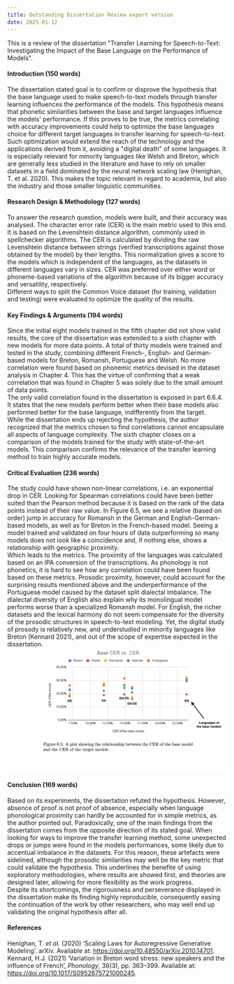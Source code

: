 ```yaml
---
title: Outstanding Dissertation Review export version
date: 2025-01-12
---
```


This is a review of the dissertation "Transfer Learning for Speech-to-Text: Investigating the Impact of the Base Language on the Performance of Models".

#### Introduction (150 words)  
The dissertation stated goal is to confirm or disprove the hypothesis that the base language used to make speech-to-text models through transfer learning influences the performance of the models. This hypothesis means that phonetic similarities between the base and target languages influence the models' performance. If this proves to be true, the metrics correlating with accuracy improvements could help to optimize the base languages choice for different target languages in transfer learning for speech-to-text.  
Such optimization would extend the reach of the technology and the applications derived from it, avoiding a "digital death" of some languages. It is especially relevant for minority languages like Welsh and Breton, which are generally less studied in the literature and have to rely on smaller datasets in a field dominated by the neural network scaling law (Henighan, T. et al. 2020). This makes the topic relevant in regard to academia, but also the industry and those smaller linguistic communities.
#### Research Design & Methodology (127 words)  
To answer the research question, models were built, and their accuracy was analysed. The character error rate (CER) is the main metric used to this end. It is based on the Levenshtein distance algorithm, commonly used in spellchecker algorithms. The CER is calculated by dividing the raw Levenshtein distance between strings (verified transcriptions against those obtained by the model) by their lengths. This normalization gives a score to the models which is independent of the languages, as the datasets in different languages vary in sizes. CER was preferred over either word or phoneme-based variations of the algorithm because of its bigger accuracy and versatility, respectively.  
Different ways to split the Common Voice dataset (for training, validation and testing) were evaluated to optimize the quality of the results.
#### Key Findings & Arguments (194 words)  
Since the initial eight models trained in the fifth chapter did not show valid results, the core of the dissertation was extended to a sixth chapter with new models for more data points. A total of thirty models were trained and tested in the study, combining different French-, English- and German-based models for Breton, Romansh, Portuguese and Welsh. No more correlation were found based on phonemic metrics devised in the dataset analysis in Chapter 4. This has the virtue of confirming that a weak correlation that was found in Chapter 5 was solely due to the small amount of data points.  
The only valid correlation found in the dissertation is exposed in part 6.6.4. It states that the new models perform better when their base models also performed better for the base language, indifferently from the target.  
While the dissertation ends up rejecting the hypothesis, the author recognized that the metrics chosen to find correlations cannot encapsulate all aspects of language complexity. The sixth chapter closes on a comparison of the models trained for the study with state-of-the-art models. This comparison confirms the relevance of the transfer learning method to train highly accurate models.
#### Critical Evaluation (236 words)  
The study could have shown non-linear correlations, i.e. an exponential drop in CER. Looking for Spearman correlations could have been better suited than the Pearson method because it is based on the rank of the data points instead of their raw value. In Figure 6.5, we see a relative (based on order) jump in accuracy for Romansh in the German and English-German-based models, as well as for Breton in the French-based model. Seeing a model trained and validated on four hours of data outperforming so many models does not look like a coincidence and, if nothing else, shows a relationship with geographic proximity.  
Which leads to the metrics. The proximity of the languages was calculated based on an IPA conversion of the transcriptions. As phonology is not phonetics, it is hard to see how any correlation could have been found based on these metrics. Prosodic proximity, however, could account for the surprising results mentioned above and the underperformance of the Portuguese model caused by the dataset split dialectal imbalance. The dialectal diversity of English also explain why its monolingual model performs worse than a specialized Romansh model. For English, the richer datasets and the lexical harmony do not seem compensate for the diversity of the prosodic structures in speech-to-text modeling. Yet, the digital study of prosody is relatively new, and understudied in minority languages like Breton (Kennard 2021), and out of the scope of expertise expected in the dissertation.  
![dissertation-figure](../assets/dissertation-figure.png)
#### Conclusion (169 words)  
Based on its experiments, the dissertation refuted the hypothesis. However, absence of proof is not proof of absence, especially when language phonological proximity can hardly be accounted for in simple metrics, as the author pointed out.
Paradoxically, one of the main findings from the dissertation comes from the opposite direction of its stated goal. When looking for ways to improve the transfer learning method, some unexpected drops or jumps were found in the models performances, some likely due to accentual imbalance in the datasets. For this reason, these artefacts were sidelined, although the prosodic similarities may well be the key metric that could validate the hypothesis. This underlines the benefite of using exploratory methodologies, where results are showed first, and theories are designed later, allowing for more flexibility as the work progress.  
Despite its shortcomings, the rigorousness and perseverance displayed in the dissertation make its finding highly reproducible, consequently easing the continuation of the work by other researchers, who may well end up validating the original hypothesis after all.

#### References
Henighan, T. _et al._ (2020) ‘Scaling Laws for Autoregressive Generative Modeling’. arXiv. Available at: https://doi.org/10.48550/arXiv.2010.14701.
Kennard, H.J. (2021) ‘Variation in Breton word stress: new speakers and the influence of French’, _Phonology_, 38(3), pp. 363–399. Available at: https://doi.org/10.1017/S0952675721000245.
